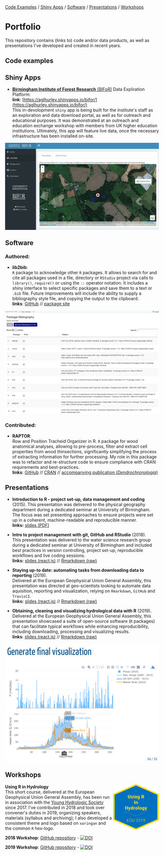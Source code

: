 [Code Examples](#code-examples) 
/ [Shiny Apps](#shiny-apps) 
/ [Software](#software) 
/ [Presentations](#presentations) 
/ [Workshops](#workshops)


# Portfolio


This repository contains (links to) code and/or data products, as well as presentations I've developed and created in recent years.

## Code examples



## Shiny Apps

* [**Birmingham Institute of Forest Research** (BIFoR)](https://www.birmingham.ac.uk/research/activity/bifor/index.aspx) Data Expliration Platform:   
**link**: [https://aglhurley.shinyapps.io/bifor/](https://aglhurley.shinyapps.io/bifor/)  
This in-devolopment `shiny` app is being built for the institute's staff as an exploration and data download portal, as well as for outreach and educational purposes. 
It was demonstrated at an outreach and education exchange workshop with members from UK higher education institutions. Ultimately, this app will feature live data, once the necessary infrastructure has been installed on-site.

<img src="/doc/img/shiny_app_bifor.png" width="600" align="middle" />


## Software

### Authored:

* **lib2bib**:  
`R` package to acknowledge other `R` packages. 
It allows to search for and cite all packages used in a file, directory or `RStudio` project via calls to `library()`, `require()` or using the `::` operator notation. It includes a shiny interface to select specific packages and save them to a text or `.bib` file. 
Future improvements will include the ability to supply a bibliography style file, and copying the output to the clipboard.  
**links**: [GitHub](https://github.com/the-Hull/lib2bib) // [package site](https://the-hull.github.io/lib2bib/index.html)

<img src="/doc/img/lib_interactive.png" width="600" align="middle" />

### Contributed:

* **RAPTOR**:  
Row and Position Tracheid Organizer in R.
`R` package for wood anatomical analyses, allowing to pre-process, filter and extract cell properties from wood thinsections, significantly simplifying the process of extracting information for further processing.
My role in this package was to refactor and re-structure code to ensure compliance with CRAN requirements and best-practices.  
**links**: [GitHub](https://github.com/the-Hull/raptor) //  [CRAN](https://cran.r-project.org/web/packages/RAPTOR/index.html) // [accompanying publication (*Dendrochronologia*)](https://www.sciencedirect.com/science/article/pii/S1125786517301236)


## Presentations

* **Introduction to R - project set-up, data management and coding** (2015). 
This presentation was delivered to the physical geography department during a dedicated seminar at University of Birmingham. The focus was set presenting approaches to ensure projects were set up in a coherent, machine-readable and reproducible manner.  
**links:** [slides (PDF)](/doc/presentations/Introduction-to-R.pdf)

* **Intro to project management with git, GitHub and RStudio** (2018).  
This presentation was delivered to the water science research group during a dedicated seminar at University of Birmingham and included best practices in version controlling, project set-up, reproducible workflows and live coding sessions.  
**links:** [slides (react.js)](https://the-hull.github.io/intro_projects/#1) // [Rmarkdown (raw)](https://github.com/the-Hull/intro_projects/blob/master/04_presentation/intro_project_management.Rmd)

* **Staying up-to date: automating tasks from downloading data to reporting** (2019).  
Delivered at the European Geophysical Union General Assembly, this presentation was directed at geo-scientists looking to automate data aquisition, reporting and visualization, relying on `Rmarkdown`, `GitHub` and `TravisCI`.  
**links:** [slides (react.js)](https://hydrosoc.github.io/rhydro_EGU19/presentations/06_task_automation/06_task_automation.html#1) // [Rmarkdown (raw)](https://github.com/hydrosoc/rhydro_EGU19/blob/master/presentations/06_task_automation/06_task_automation.Rmd)

* **Obtaining, cleaning and visualizing hydrological data with R** (2019).  
Delivered at the European Geophysical Union General Assembly, this presentation showcased a suite of open-source software (`R` packages) that can facilitate typical workflows while enhancing reproducibility, including downloading, processing and visualizing results.  
**links**: [slides (react.js)](https://hydrosoc.github.io/rhydro_EGU19/presentations/03_get_clean_viz/03_get-clean-viz.html#1) // [Rmarkdown (raw)](https://github.com/hydrosoc/rhydro_EGU19/blob/master/presentations/03_get_clean_viz/03_get-clean-viz.Rmd)

<img src="/doc/img/presentation_viz.png" width="600" align="middle" />


## Workshops

**Using R in Hydrology** <img src="doc/img/rhydro_logo_alt.png" align="right" height = 150px, width = 150px />  
This short course, delivered at the European Geophysical Union General Assembly, has been run in association with the [Young Hydrologic Society](https://younghs.com/) since 2017. 
I've contributed in 2018 and took over convener's duties in 2019, organizing speakers, materials (syllabus and archiving); I also developed a consistent theme and logo based on `xaringan` and the common `R` hex-logo.

**2018 Workshop**: [GitHub repository](https://github.com/hydrosoc/rhydro_EGU18) - [![DOI](https://zenodo.org/badge/116503839.svg)](https://zenodo.org/badge/latestdoi/116503839)

**2019 Workshop**: [GitHub repository](https://github.com/hydrosoc/rhydro_EGU19) - [![DOI](https://zenodo.org/badge/169320856.svg)](https://zenodo.org/badge/latestdoi/169320856)




